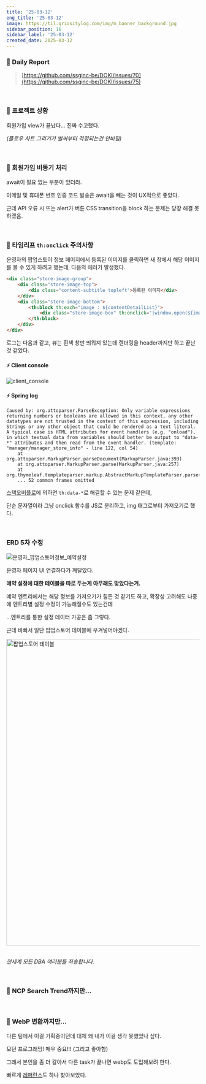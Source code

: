 ```yaml
---
title: '25-03-12'
eng_title: '25-03-12'
image: https://til.qriositylog.com/img/m_banner_background.jpg
sidebar_position: 16
sidebar_label: '25-03-12'
created_date: 2025-03-12
---
```


### 📌 Daily Report
> [https://github.com/ssginc-be/DOKI/issues/70](https://github.com/ssginc-be/DOKI/issues/75)

<br/>

### 📌 프로젝트 상황

회원가입 view가 끝났다... 진짜 수고했다.

*(플로우 차트 그리기가 벌써부터 걱정되는건 안비밀)*

<br />

### 📌 회원가입 비동기 처리

await이 필요 없는 부분이 있더라.

이메일 및 휴대폰 번호 인증 코드 발송은 await을 빼는 것이 UX적으로 좋았다.

근데 API 오류 시 뜨는 alert가 버튼 CSS transition을 block 하는 문제는 당장 해결 못하겠음.

<br />

### 📌 타임리프 `th:onclick` 주의사항

운영자의 팝업스토어 정보 페이지에서 등록된 이미지를 클릭하면 새 창에서 해당 이미지를 볼 수 있게 하려고 했는데, 다음의 에러가 발생했다.

```html title=manager_store_info.html
<div class="store-image-group">
    <div class="store-image-top">
        <div class="content-subtitle topleft">등록된 이미지</div>
    </div>
    <div class="store-image-bottom">
        <th:block th:each="image : ${contentDetailList}">
            <div class="store-image-box" th:onclick="|window.open(${image.getStoreImageLink()}, '_blank')|"><img th:src="${image.getStoreImageLink()}" alt="상세 이미지"></div>
        </th:block>
    </div>
</div>
```

로그는 다음과 같고, 뷰는 흰색 창만 띄워져 있는데 렌더링을 header까지만 하고 끝난 것 같았다.

#### ⚡ Client console

![client_console](https://github.com/user-attachments/assets/1638613c-fba5-4a7f-a9d3-6b82126f5dbd)

#### ⚡ Spring log

```log
Caused by: org.attoparser.ParseException: Only variable expressions returning numbers or booleans are allowed in this context, any other datatypes are not trusted in the context of this expression, including Strings or any other object that could be rendered as a text literal. A typical case is HTML attributes for event handlers (e.g. "onload"), in which textual data from variables should better be output to "data-*" attributes and then read from the event handler. (template: "manager/manager_store_info" - line 122, col 54)
	at org.attoparser.MarkupParser.parseDocument(MarkupParser.java:393)
	at org.attoparser.MarkupParser.parse(MarkupParser.java:257)
	at org.thymeleaf.templateparser.markup.AbstractMarkupTemplateParser.parse(AbstractMarkupTemplateParser.java:230)
	... 52 common frames omitted
```

[스택오버플로](https://stackoverflow.com/questions/55707941/thymeleaf-only-variable-expressions-returning-numbers-or-booleans-are-allowed-i)에 의하면 `th:data-*`로 해결할 수 있는 문제 같은데,

단순 문자열이라 그냥 onclick 함수를 JS로 분리하고, img 태그로부터 가져오기로 했다.

<br />

### ERD 5차 수정

![운영자_팝업스토어정보_예약설정](https://github.com/user-attachments/assets/d921398f-1d39-43d7-b6b9-cd4f9bc5f64f)

운영자 페이지 UI 연결하다가 깨달았다.

**예약 설정에 대한 테이블을 따로 두는게 아무래도 맞았다는거.**

예약 엔트리에서는 해당 정보를 가져오기가 힘든 것 같기도 하고, 확장성 고려해도 나중에 엔트리별 설정 수정이 가능해질수도 있는건데

...엔트리를 통한 설정 데이터 가공은 좀 그렇다.

근데 바빠서 일단 팝업스토어 테이블에 우겨넣어야겠다.

<img src="https://github.com/user-attachments/assets/d8e6188b-3c64-4bf9-a801-7c8596d73d67" alt="팝업스토어 테이블" width="800px" height="auto" /><br /><br />

*전세계 모든 DBA 여러분들 죄송합니다.*

<br />

### 📌 NCP Search Trend까지만...

<br />

### 📌 WebP 변환까지만...

다른 팀에서 이걸 기획중이던데 대체 왜 내가 이걸 생각 못했었나 싶다.

모던 프로그래밍! 매우 중요!!! (그리고 좋아함)

그래서 본인을 좀 더 갈아서 다른 task가 끝나면 webp도 도입해보려 한다. 

빠르게 [레퍼런스](https://white-blank.tistory.com/112)도 하나 찾아보았다.